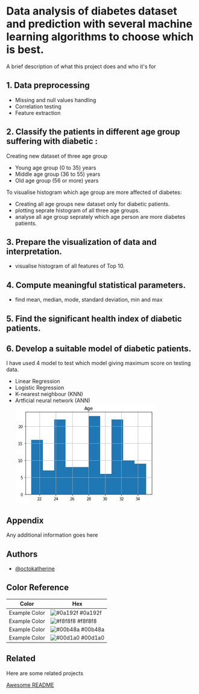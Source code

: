 
# Data analysis of diabetes dataset and prediction with several machine learning algorithms to choose which is best.

A brief description of what this project does and who it's for
## 1. Data preprocessing






 - Missing and null values handling
 - Correlation testing
 - Feature extraction

## 2. Classify the patients in different age group suffering with diabetic :
  Creating new dataset of three age group
  - Young age group (0 to 35) years
  - Middle age group (36 to 55) years
  - Old age group (56 or more) years

  To visualise histogram which age group are more affected of diabetes: 
  - Creating all age groups new dataset only for diabetic patients.
  - plotting seprate histogram of all three age groups.
  - analyse all age group seprately which age person are more diabetes patients. 

  
## 3. Prepare the visualization of data and interpretation.
  - visualise histogram of all features of Top 10.
## 4. Compute meaningful statistical parameters.
  - find mean, median, mode, standard deviation, min and max
## 5. Find the significant health index of diabetic patients.

## 6. Develop a suitable model of diabetic patients.
I have used 4 model to test which model giving maximum score on testing data.
  - Linear Regression
  - Logistic Regression
  - K-nearest neighbour (KNN)
  - Artficial neural network (ANN)
![Logo](https://github.com/kumarvidyasagar19/Diabetese-analysis-and-prediction/blob/main/download.png)

## Appendix

Any additional information goes here


## Authors

- [@octokatherine](https://www.github.com/octokatherine)

## Color Reference

| Color             | Hex                                                                |
| ----------------- | ------------------------------------------------------------------ |
| Example Color | ![#0a192f](https://via.placeholder.com/10/0a192f?text=+) #0a192f |
| Example Color | ![#f8f8f8](https://via.placeholder.com/10/f8f8f8?text=+) #f8f8f8 |
| Example Color | ![#00b48a](https://via.placeholder.com/10/00b48a?text=+) #00b48a |
| Example Color | ![#00d1a0](https://via.placeholder.com/10/00b48a?text=+) #00d1a0 |


## Related

Here are some related projects

[Awesome README](https://github.com/matiassingers/awesome-readme)

